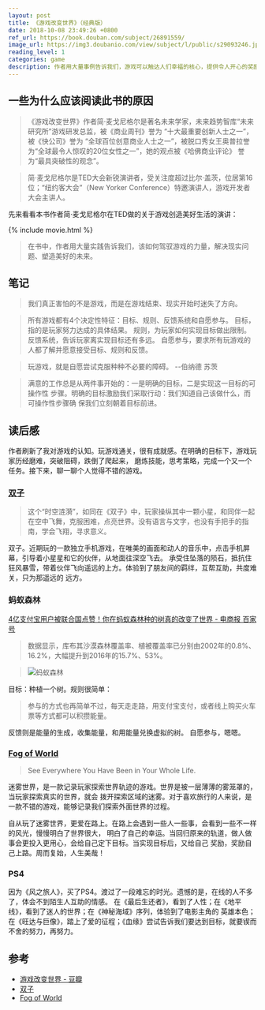 ```yaml
---
layout: post
title: 《游戏改变世界》（经典版）
date: 2018-10-08 23:49:26 +0800
ref_url: https://book.douban.com/subject/26891559/
image_url: https://img3.doubanio.com/view/subject/l/public/s29093246.jpg
reading_level: 1
categories: game
description: 作者用大量事例告诉我们，游戏可以触达人们幸福的核心，提供令人开心的奖励/刺激的挑战和宏大的胜利。 ---- 程武
---
```


## 一些为什么应该阅读此书的原因

> 《游戏改变世界》作者简·麦戈尼格尔是著名未来学家，未来趋势智库“未来研究所”游戏研发总监，被《商业周刊》誉为 “十大最重要创新人士之一”，被《快公司》誉为 “全球百位创意商业人士之一”，被脱口秀女王奥普拉誉为“全球最令人惊叹的20位女性之一”，她的观点被《哈佛商业评论》 誉为“最具突破性的观念”。

> 简·麦戈尼格尔是TED大会新锐演讲者，受关注度超过比尔·盖茨，位居第16位；“纽约客大会”（New Yorker Conference）特邀演讲人，游戏开发者大会主讲人。

先来看看本书作者简·麦戈尼格尔在TED做的关于游戏创造美好生活的演讲：

{% include movie.html %}

> 在书中，作者用大量实践告诉我们，该如何驾驭游戏的力量，解决现实问题、塑造美好的未来。

## 笔记

> 我们真正害怕的不是游戏，而是在游戏结束、现实开始时迷失了方向。

> 所有游戏都有4个决定性特征：目标、规则、反馈系统和自愿参与。
> 目标，指的是玩家努力达成的具体结果。
> 规则，为玩家如何实现目标做出限制。
> 反馈系统，告诉玩家离实现目标还有多远。
> 自愿参与，要求所有玩游戏的人都了解并愿意接受目标、规则和反馈。

> 玩游戏，就是自愿尝试克服种种不必要的障碍。 --伯纳德 苏茨

> 满意的工作总是从两件事开始的：一是明确的目标，二是实现这一目标的可操作性
> 步骤。明确的目标激励我们采取行动：我们知道自己该做什么，而可操作性步骤确
> 保我们立刻朝着目标前进。

## 读后感

作者刷新了我对游戏的认知。玩游戏通关，很有成就感。在明确的目标下，游戏玩家历经磨难，突破阻碍，跌倒了爬起来，
磨炼技能，思考策略，完成一个又一个任务。接下来，聊一聊个人觉得不错的游戏。

### [双子](https://www.taptap.com/app/13969)

> 这个“时空涟漪”，如同在《双子》中，玩家操纵其中一颗小星，和同伴一起在空中飞舞，克服困难，点亮世界。没有语言与文字，也没有手把手的指南，学会飞翔，寻求意义。

双子。近期玩的一款独立手机游戏，在唯美的画面和动人的音乐中，点击手机屏幕，引导着小星星和它的伙伴，从地面往深空飞去。
承受住坠落的陨石，抵抗住狂风暴雪，带着伙伴飞向遥远的上方。体验到了朋友间的羁绊，互帮互助，共度难关，只为那遥远的
远方。

### 蚂蚁森林

[4亿支付宝用户被联合国点赞！你在蚂蚁森林种的树真的改变了世界 - 电商报 百家号](https://baijiahao.baidu.com/s?id=1608970729689500812&wfr=spider&for=pc)

> 数据显示，库布其沙漠森林覆盖率、植被覆盖率已分别由2002年的0.8%、16.2%，大幅提升到2016年的15.7%、53%。

> ![蚂蚁森林](https://hiphotos.baidu.com/feed/pic/item/2f738bd4b31c87015dbd8dd32a7f9e2f0708fff8.jpg)

目标：种植一个树。规则很简单：
> 参与的方式也再简单不过，每天走走路，用支付宝支付，或者线上购买火车票等方式都可以积攒能量。

反馈则是能量的生成，收集能量，和用能量兑换虚拟的树。
自愿参与，嗯嗯。

### [Fog of World](https://fogofworld.com/en/)

> See Everywhere You Have Been in Your Whole Life. 

迷雾世界，是一款记录玩家探索世界轨迹的游戏。世界是被一层薄薄的雾笼罩的，当玩家探索真实的世界，就会
拨开探索区域的迷雾。对于喜欢旅行的人来说，是一款不错的游戏，能够记录我们探索外面世界的过程。

自从玩了迷雾世界，更爱在路上。在路上会遇到一些人一些事，会看到一些不一样的风光，慢慢明白了世界很大，
明白了自己的幸运。当回归原来的轨道，做人做事会更投入更用心，会给自己定下目标。当实现目标后，又给自己
奖励，奖励自己上路。周而复始，人生美哉！

### PS4

因为《风之旅人》，买了PS4。渡过了一段难忘的时光。遗憾的是，在线的人不多了，体会不到陌生人互助的情感。
在《最后生还者》，看到了人性；在《地平线》，看到了迷人的世界；在《神秘海域》序列，体验到了电影主角的
英雄本色；在《旺达与巨像》，踏上了爱的征程；《血缘》尝试告诉我们要达到目标，就要锲而不舍的努力，再努力。

## 参考

* [游戏改变世界 - 豆瓣](https://book.douban.com/subject/26891559/)
* [双子](https://www.taptap.com/app/13969)
* [Fog of World](https://fogofworld.com/en/)